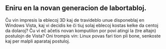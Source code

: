 <?php require("../../entete.php");?> <?php require("../../base.php");?> <?php require("../../fonctions.php");?>

<div id="corps">

<h2>Eniru en la novan generacion de labortabloj.</h2>

Ĉu vin impresis la eblecoj 3D kaj de travideblo unue disponeblaj en Windows Vista, kaj vi decidis ke ĉi tiuj solaj eblecoj kostas kelke da centoj da dolaroj? Ĉu vi eĉ aĉetis novan komputilon por povi atingi la (tre altajn) postulojn de Vista? Oni trompis vin: Linux povas fari tion pli bone, senkoste kaj per malpli aparataj postuloj.

<? all_video_ids_from_file ();?>

</div>


